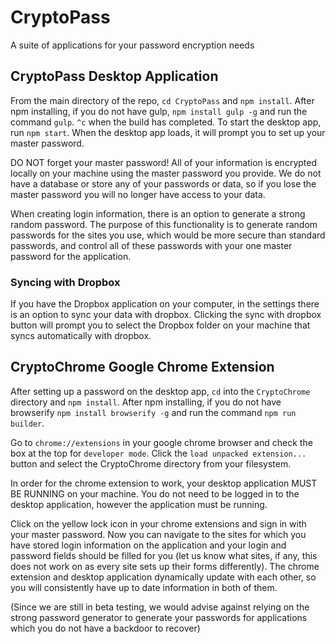 # CryptoPass

A suite of applications for your password encryption needs

## CryptoPass Desktop Application

From the main directory of the repo, `cd CryptoPass` and `npm install`.
After npm installing, if you do not have gulp, `npm install gulp -g` and run the command `gulp`. `^c` when the build has completed.
To start the desktop app, run `npm start`. When the desktop app loads, it will prompt you to set up your master password.

DO NOT forget your master password! All of your information is encrypted locally on your machine using the master password you provide. We do not have a database or store any of your passwords or data, so if you lose the master password you will no longer have access to your data.

When creating login information, there is an option to generate a strong random password. The purpose of this functionality is to generate random passwords for the sites you use, which would be more secure than standard passwords, and control all of these passwords with your one master password for the application.

### Syncing with Dropbox

If you have the Dropbox application on your computer, in the settings there is an option to sync your data with dropbox.
Clicking the sync with dropbox button will prompt you to select the Dropbox folder on your machine that syncs automatically with dropbox.

## CryptoChrome Google Chrome Extension

After setting up a password on the desktop app, `cd` into the `CryptoChrome` directory and `npm install`.
After npm installing, if you do not have browserify `npm install browserify -g` and run the command `npm run builder`.

Go to `chrome://extensions` in your google chrome browser and check the box at the top for `developer mode`.
Click the `load unpacked extension...` button and select the CryptoChrome directory from your filesystem.

In order for the chrome extension to work, your desktop application MUST BE RUNNING on your machine. You do not need to be logged in to the desktop application, however the application must be running.

Click on the yellow lock icon in your chrome extensions and sign in with your master password. Now you can navigate to the sites for which you have stored login information on the application and your login and password fields should be filled for you (let us know what sites, if any, this does not work on as every site sets up their forms differently).
The chrome extension and desktop application dynamically update with each other, so you will consistently have up to date information in both of them.


(Since we are still in beta testing, we would advise against relying on the strong password generator to generate your passwords for applications which you do not have a backdoor to recover)

